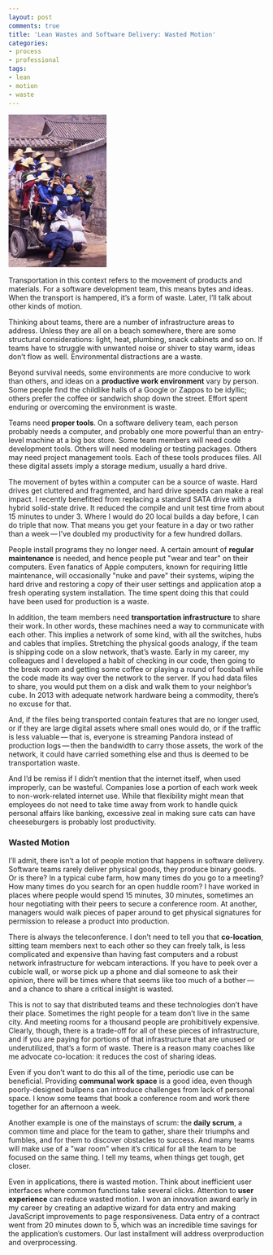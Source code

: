 ```yaml
---
layout: post
comments: true
title: 'Lean Wastes and Software Delivery: Wasted Motion'
categories:
- process
- professional
tags:
- lean
- motion
- waste
---
```

[![transportation](/assets/transportation-193x300.jpg)](/assets/transportation-193x300.jpg)

Transportation in this context refers to the movement of products and materials. For a software development team, this means bytes and ideas. When the transport is hampered, it’s a form of waste. Later, I’ll talk about other kinds of motion.

Thinking about teams, there are a number of infrastructure areas to address. Unless they are all on a beach somewhere, there are some structural considerations: light, heat, plumbing, snack cabinets and so on. If teams have to struggle with unwanted noise or shiver to stay warm, ideas don’t flow as well. Environmental distractions are a waste.

Beyond survival needs, some environments are more conducive to work than others, and ideas on a **productive work environment** vary by person. Some people find the childlike halls of a Google or Zappos to be idyllic; others prefer the coffee or sandwich shop down the street. Effort spent enduring or overcoming the environment is waste.

Teams need **proper tools**. On a software delivery team, each person probably needs a computer, and probably one more powerful than an entry-level machine at a big box store. Some team members will need code development tools. Others will need modeling or testing packages. Others may need project management tools. Each of these tools produces files. All these digital assets imply a storage medium, usually a hard drive.

The movement of bytes within a computer can be a source of waste. Hard drives get cluttered and fragmented, and hard drive speeds can make a real impact. I recently benefitted from replacing a standard SATA drive with a hybrid solid-state drive. It reduced the compile and unit test time from about 15 minutes to under 3\. Where I would do 20 local builds a day before, I can do triple that now. That means you get your feature in a day or two rather than a week — I’ve doubled my productivity for a few hundred dollars.

People install programs they no longer need. A certain amount of **regular maintenance** is needed, and hence people put "wear and tear" on their computers. Even fanatics of Apple computers, known for requiring little maintenance, will occasionally "nuke and pave" their systems, wiping the hard drive and restoring a copy of their user settings and application atop a fresh operating system installation. The time spent doing this that could have been used for production is a waste.

In addition, the team members need **transportation infrastructure** to share their work. In other words, these machines need a way to communicate with each other. This implies a network of some kind, with all the switches, hubs and cables that implies. Stretching the physical goods analogy, if the team is shipping code on a slow network, that’s waste. Early in my career, my colleagues and I developed a habit of checking in our code, then going to the break room and getting some coffee or playing a round of foosball while the code made its way over the network to the server. If you had data files to share, you would put them on a disk and walk them to your neighbor’s cube. In 2013 with adequate network hardware being a commodity, there’s no excuse for that.

And, if the files being transported contain features that are no longer used, or if they are large digital assets where small ones would do, or if the traffic is less valuable — that is, everyone is streaming Pandora instead of production logs — then the bandwidth to carry those assets, the work of the network, it could have carried something else and thus is deemed to be transportation waste.

And I’d be remiss if I didn’t mention that the internet itself, when used improperly, can be wasteful. Companies lose a portion of each work week to non-work-related internet use. While that flexibility might mean that employees do not need to take time away from work to handle quick personal affairs like banking, excessive zeal in making sure cats can have cheeseburgers is probably lost productivity.

### Wasted Motion

I’ll admit, there isn’t a lot of people motion that happens in software delivery. Software teams rarely deliver physical goods, they produce binary goods. Or is there? In a typical cube farm, how many times do you go to a meeting? How many times do you search for an open huddle room? I have worked in places where people would spend 15 minutes, 30 minutes, sometimes an hour negotiating with their peers to secure a conference room. At another, managers would walk pieces of paper around to get physical signatures for permission to release a product into production.

There is always the teleconference. I don’t need to tell you that **co-location**, sitting team members next to each other so they can freely talk, is less complicated and expensive than having fast computers and a robust network infrastructure for webcam interactions. If you have to peek over a cubicle wall, or worse pick up a phone and dial someone to ask their opinion, there will be times where that seems like too much of a bother — and a chance to share a critical insight is wasted.

This is not to say that distributed teams and these technologies don’t have their place. Sometimes the right people for a team don’t live in the same city. And meeting rooms for a thousand people are prohibitively expensive. Clearly, though, there is a trade-off for all of these pieces of infrastructure, and if you are paying for portions of that infrastructure that are unused or underutilized, that’s a form of waste. There is a reason many coaches like me advocate co-location: it reduces the cost of sharing ideas.

Even if you don’t want to do this all of the time, periodic use can be beneficial. Providing **communal work space** is a good idea, even though poorly-designed bullpens can introduce challenges from lack of personal space. I know some teams that book a conference room and work there together for an afternoon a week.

Another example is one of the mainstays of scrum: the **daily scrum**, a common time and place for the team to gather, share their triumphs and fumbles, and for them to discover obstacles to success. And many teams will make use of a "war room" when it’s critical for all the team to be focused on the same thing. I tell my teams, when things get tough, get closer.

Even in applications, there is wasted motion. Think about inefficient user interfaces where common functions take several clicks. Attention to **user experience** can reduce wasted motion. I won an innovation award early in my career by creating an adaptive wizard for data entry and making JavaScript improvements to page responsiveness. Data entry of a contract went from 20 minutes down to 5, which was an incredible time savings for the application’s customers. Our last installment will address overproduction and overprocessing.
